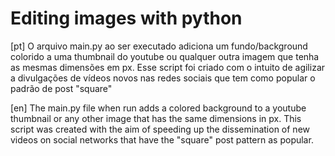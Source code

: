 # Editing images with python

[pt] O arquivo main.py ao ser executado adiciona um fundo/background colorido a uma thumbnail do youtube ou qualquer outra imagem que tenha as mesmas dimensões em px. Esse script foi criado com o intuito de agilizar a divulgações de vídeos novos nas redes sociais que tem como popular o padrão de post "square"

[en] The main.py file when run adds a colored background to a youtube thumbnail or any other image that has the same dimensions in px. This script was created with the aim of speeding up the dissemination of new videos on social networks that have the "square" post pattern as popular.
